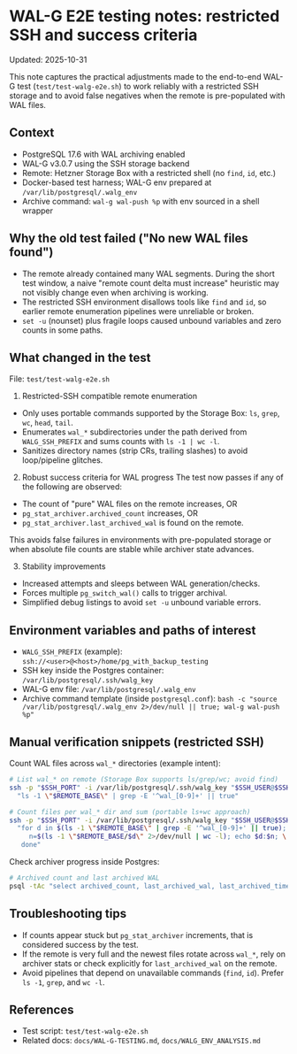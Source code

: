 # WAL-G E2E testing notes: restricted SSH and success criteria

Updated: 2025-10-31

This note captures the practical adjustments made to the end-to-end WAL-G test (`test/test-walg-e2e.sh`) to work reliably with a restricted SSH storage and to avoid false negatives when the remote is pre-populated with WAL files.

## Context
- PostgreSQL 17.6 with WAL archiving enabled
- WAL-G v3.0.7 using the SSH storage backend
- Remote: Hetzner Storage Box with a restricted shell (no `find`, `id`, etc.)
- Docker-based test harness; WAL-G env prepared at `/var/lib/postgresql/.walg_env`
- Archive command: `wal-g wal-push %p` with env sourced in a shell wrapper

## Why the old test failed ("No new WAL files found")
- The remote already contained many WAL segments. During the short test window, a naive "remote count delta must increase" heuristic may not visibly change even when archiving is working.
- The restricted SSH environment disallows tools like `find` and `id`, so earlier remote enumeration pipelines were unreliable or broken.
- `set -u` (nounset) plus fragile loops caused unbound variables and zero counts in some paths.

## What changed in the test
File: `test/test-walg-e2e.sh`

1) Restricted-SSH compatible remote enumeration
- Only uses portable commands supported by the Storage Box: `ls`, `grep`, `wc`, `head`, `tail`.
- Enumerates `wal_*` subdirectories under the path derived from `WALG_SSH_PREFIX` and sums counts with `ls -1 | wc -l`.
- Sanitizes directory names (strip CRs, trailing slashes) to avoid loop/pipeline glitches.

2) Robust success criteria for WAL progress
The test now passes if any of the following are observed:
- The count of "pure" WAL files on the remote increases, OR
- `pg_stat_archiver.archived_count` increases, OR
- `pg_stat_archiver.last_archived_wal` is found on the remote.

This avoids false failures in environments with pre-populated storage or when absolute file counts are stable while archiver state advances.

3) Stability improvements
- Increased attempts and sleeps between WAL generation/checks.
- Forces multiple `pg_switch_wal()` calls to trigger archival.
- Simplified debug listings to avoid `set -u` unbound variable errors.

## Environment variables and paths of interest
- `WALG_SSH_PREFIX` (example): `ssh://<user>@<host>/home/pg_with_backup_testing`
- SSH key inside the Postgres container: `/var/lib/postgresql/.ssh/walg_key`
- WAL-G env file: `/var/lib/postgresql/.walg_env`
- Archive command template (inside `postgresql.conf`): `bash -c "source /var/lib/postgresql/.walg_env 2>/dev/null || true; wal-g wal-push %p"`

## Manual verification snippets (restricted SSH)
Count WAL files across `wal_*` directories (example intent):

```bash
# List wal_* on remote (Storage Box supports ls/grep/wc; avoid find)
ssh -p "$SSH_PORT" -i /var/lib/postgresql/.ssh/walg_key "$SSH_USER@$SSH_HOST" \
  "ls -1 \"$REMOTE_BASE\" | grep -E '^wal_[0-9]+' || true"

# Count files per wal_* dir and sum (portable ls+wc approach)
ssh -p "$SSH_PORT" -i /var/lib/postgresql/.ssh/walg_key "$SSH_USER@$SSH_HOST" \
  "for d in $(ls -1 \"$REMOTE_BASE\" | grep -E '^wal_[0-9]+' || true); do \
     n=$(ls -1 \"$REMOTE_BASE/$d\" 2>/dev/null | wc -l); echo $d:$n; \
   done"
```

Check archiver progress inside Postgres:

```bash
# Archived count and last archived WAL
psql -tAc "select archived_count, last_archived_wal, last_archived_time from pg_stat_archiver;"
```

## Troubleshooting tips
- If counts appear stuck but `pg_stat_archiver` increments, that is considered success by the test.
- If the remote is very full and the newest files rotate across `wal_*`, rely on archiver stats or check explicitly for `last_archived_wal` on the remote.
- Avoid pipelines that depend on unavailable commands (`find`, `id`). Prefer `ls -1`, `grep`, and `wc -l`.

## References
- Test script: `test/test-walg-e2e.sh`
- Related docs: `docs/WAL-G-TESTING.md`, `docs/WALG_ENV_ANALYSIS.md`
